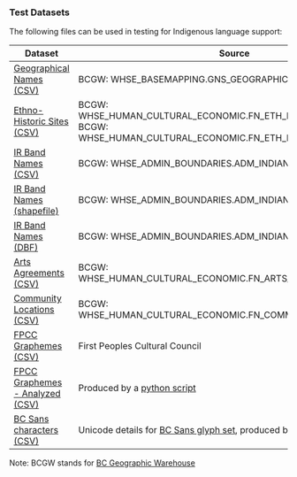 ### Test Datasets

The following files can be used in testing for Indigenous language support:

| Dataset  | Source |
| ------------- | ------------- |
| [Geographical Names (CSV)](./bcgnis_nonascii.csv)  | BCGW: WHSE_BASEMAPPING.GNS_GEOGRAPHICAL_NAMES_SP  |
| [Ethno-Historic Sites (CSV)](./ethno_historic_sites.csv)  | BCGW: WHSE_HUMAN_CULTURAL_ECONOMIC.FN_ETH_HIST_RPT_SITES_POINT <br> BCGW: WHSE_HUMAN_CULTURAL_ECONOMIC.FN_ETH_HIST_RPT_SITES_POLY |
| [IR Band Names (CSV)](./ir_bands.csv)  | BCGW: WHSE_ADMIN_BOUNDARIES.ADM_INDIAN_RESERVES_BANDS_SP  |
| [IR Band Names (shapefile)](./ADM_INDIAN_RESERVES_BANDS_SP/)  | BCGW: WHSE_ADMIN_BOUNDARIES.ADM_INDIAN_RESERVES_BANDS_SP  |
| [IR Band Names (DBF)](./ADM_INDIAN_RESERVES_BANDS_SP/DMNDNRSRVS_polygon.dbf)  | BCGW: WHSE_ADMIN_BOUNDARIES.ADM_INDIAN_RESERVES_BANDS_SP  |
| [Arts Agreements (CSV)](./fn_arts_agreements.csv)  | BCGW: WHSE_HUMAN_CULTURAL_ECONOMIC.FN_ARTS_AGREEMENTS_SP  |
| [Community Locations (CSV)](./community_locations.csv)  | BCGW: WHSE_HUMAN_CULTURAL_ECONOMIC.FN_COMMUNITY_LOCATIONS_SP  |
| [FPCC Graphemes (CSV)](https://github.com/First-Peoples-Cultural-Council/fv-web-ui/blob/master/resources/graphemes.csv)  | First Peoples Cultural Council  |
[FPCC Graphemes - Analyzed (CSV)](./grapheme_encoding_utf8.csv)  | Produced by a [python script](./process_graphemes_utf8.py)  |
| [BC Sans characters (CSV)](./bcsans_version2.csv)  | Unicode details for [BC Sans glyph set](https://www2.gov.bc.ca/assets/gov/british-columbians-our-governments/services-policies-for-government/policies-procedures-standards/web-content-development-guides/corporate-identity-assets/bcsans-glyphset-2023.pdf), produced by a [python script](./check_bc_sans.py) |
Note: BCGW stands for [BC Geographic Warehouse](https://www2.gov.bc.ca/gov/content?id=18B291A12B4F42EA98169892F4B46D61)